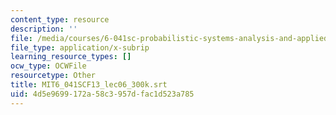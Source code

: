 ```yaml
---
content_type: resource
description: ''
file: /media/courses/6-041sc-probabilistic-systems-analysis-and-applied-probability-fall-2013/4d5e9699172a58c3957dfac1d523a785_MIT6_041SCF13_lec06_300k.srt
file_type: application/x-subrip
learning_resource_types: []
ocw_type: OCWFile
resourcetype: Other
title: MIT6_041SCF13_lec06_300k.srt
uid: 4d5e9699-172a-58c3-957d-fac1d523a785
---
```

